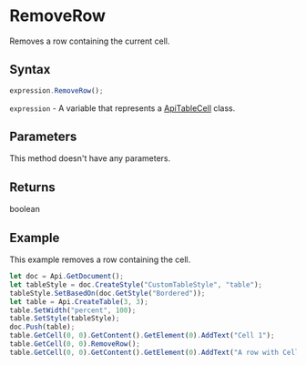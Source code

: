 # RemoveRow

Removes a row containing the current cell.

## Syntax

```javascript
expression.RemoveRow();
```

`expression` - A variable that represents a [ApiTableCell](../ApiTableCell.md) class.

## Parameters

This method doesn't have any parameters.

## Returns

boolean

## Example

This example removes a row containing the cell.

```javascript
let doc = Api.GetDocument();
let tableStyle = doc.CreateStyle("CustomTableStyle", "table");
tableStyle.SetBasedOn(doc.GetStyle("Bordered"));
let table = Api.CreateTable(3, 3);
table.SetWidth("percent", 100);
table.SetStyle(tableStyle);
doc.Push(table);
table.GetCell(0, 0).GetContent().GetElement(0).AddText("Cell 1");
table.GetCell(0, 0).RemoveRow();
table.GetCell(0, 0).GetContent().GetElement(0).AddText("A row with Cell 1 was removed.");
```
